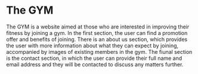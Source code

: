 # The GYM

The GYM is a website aimed at those who are interested in improving their fitness by joining a gym. In the first section, the user can find a promotion offer and benefits of joining. There is an about us section, which provides the user with more information about what they can expect by joining, accompanied by images of existing members in the gym. The fiunal section is the contact section, in which the user can provide their full name and email address and they will be contacted to discuss any matters further.